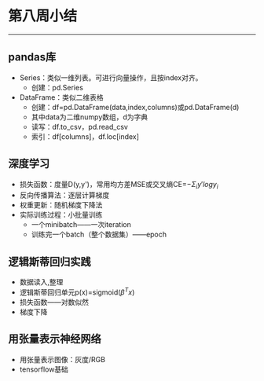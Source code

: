 # 第八周小结
---
## pandas库 
* Series：类似一维列表。可进行向量操作，且按index对齐。
  * 创建：pd.Series
* DataFrame：类似二维表格
	* 创建：df=pd.DataFrame(data,index,columns)或pd.DataFrame(d)
	* 其中data为二维numpy数组，d为字典
	* 读写：df.to_csv，pd.read_csv
	* 索引：df[columns]，df.loc[index]
## 深度学习
* 损失函数：度量D(y,y')，常用均方差MSE或交叉熵CE=$-\Sigma_i y'logy_i$
* 反向传播算法：逐层计算梯度
* 权重更新：随机梯度下降法
* 实际训练过程：小批量训练
  * 一个minibatch——一次iteration
  * 训练完一个batch（整个数据集）——epoch
## 逻辑斯蒂回归实践
* 数据读入,整理
* 逻辑斯蒂回归单元p(x)=sigmoid($\beta^Tx$)
* 损失函数——对数似然
* 梯度下降

## 用张量表示神经网络

* 用张量表示图像：灰度/RGB
* tensorflow基础

